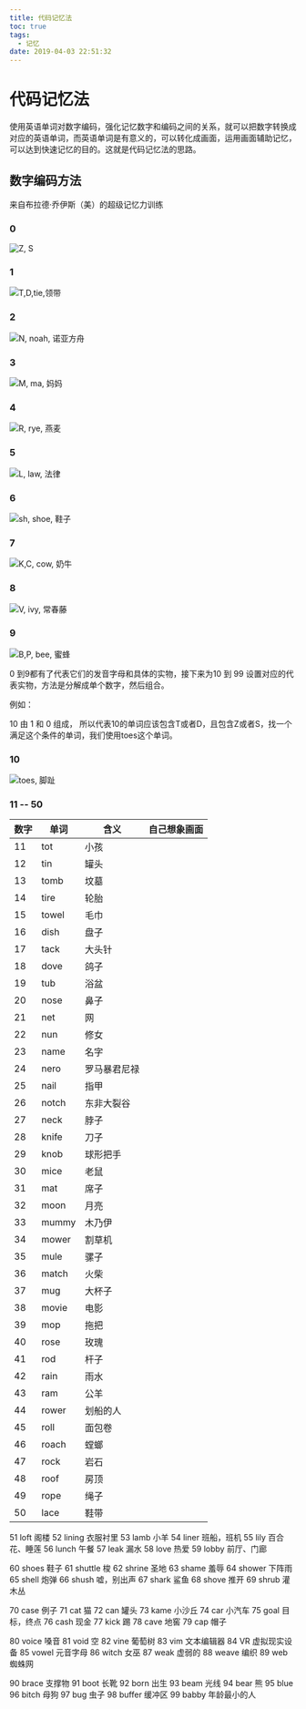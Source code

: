```yaml
---
title: 代码记忆法
toc: true
tags:
  - 记忆
date: 2019-04-03 22:51:32
---
```


# 代码记忆法

使用英语单词对数字编码，强化记忆数字和编码之间的关系，就可以把数字转换成对应的英语单词，而英语单词是有意义的，可以转化成画面，运用画面辅助记忆，可以达到快速记忆的目的。这就是代码记忆法的思路。

## 数字编码方法

来自布拉德·乔伊斯（美）的超级记忆力训练

### 0

![Z, S](zero.jpg)

### 1

![T,D,tie,领带](tie.jpg)

### 2

![N, noah, 诺亚方舟](noah.jpg)

### 3

![M, ma, 妈妈](ma.jpg)

### 4

![R, rye, 燕麦](rye.jpg)

### 5

![L, law, 法律](law.jpg)

### 6

![sh, shoe, 鞋子](shoe.jpg)
### 7

![K,C, cow, 奶牛](cow.jpg)

### 8
![V, ivy, 常春藤](ivy.jpg)

### 9

![B,P, bee, 蜜蜂](bee.jpg)

0 到9都有了代表它们的发音字母和具体的实物，接下来为10 到 99 设置对应的代表实物，方法是分解成单个数字，然后组合。

例如：

10 由 1 和 0 组成， 所以代表10的单词应该包含T或者D，且包含Z或者S，找一个满足这个条件的单词，我们使用toes这个单词。

### 10

![toes, 脚趾](toes.jpg)


### 11 -- 50

数字 | 单词 | 含义 |自己想象画面
----|------|-----|------------
11 | tot | 小孩 |
12 | tin | 罐头 |
13 | tomb | 坟墓 |
14 | tire | 轮胎 |
15 | towel | 毛巾 |
16 | dish | 盘子 |
17 | tack | 大头针 |
18 | dove | 鸽子 |
19 | tub | 浴盆 |
20 | nose | 鼻子 |
21 | net | 网 |
22 | nun | 修女 |
23 | name | 名字 |
24 | nero | 罗马暴君尼禄 |
25 | nail | 指甲 |
26 | notch | 东非大裂谷 |
27 | neck | 脖子 |
28 | knife | 刀子 |
29 | knob | 球形把手 |
30 | mice | 老鼠 |
31 | mat | 席子 |
32 | moon | 月亮|
33 | mummy | 木乃伊|
34 | mower | 割草机|
35 | mule | 骡子 |
36 | match | 火柴 |
37 | mug | 大杯子 |
38 | movie | 电影 |
39 | mop | 拖把 |
40 | rose | 玫瑰 |
41 | rod | 杆子 |
42 | rain | 雨水 |
43 | ram | 公羊 |
44 | rower | 划船的人 |
45 | roll | 面包卷 |
46 | roach | 螳螂 |
47 | rock | 岩石 |
48 | roof | 房顶 |
49 | rope | 绳子 |
50 | lace | 鞋带 |

51 loft 阁楼
52 lining 衣服衬里
53 lamb 小羊
54 liner 班船，班机
55 lily 百合花、睡莲
56 lunch 午餐
57 leak 漏水
58 love 热爱
59 lobby 前厅、门廊

60 shoes 鞋子
61 shuttle 梭
62 shrine 圣地
63 shame 羞辱
64 shower 下阵雨
65 shell 炮弹
66 shush 嘘，别出声
67 shark 鲨鱼
68 shove 推开
69 shrub 灌木丛

70 case 例子
71 cat 猫
72 can 罐头
73 kame 小沙丘
74 car 小汽车
75 goal 目标，终点
76 cash 现金
77 kick 踢
78 cave 地窖
79 cap 帽子

80 voice 嗓音
81 void 空
82 vine 葡萄树
83 vim 文本编辑器
84 VR 虚拟现实设备
85 vowel 元音字母
86 witch 女巫
87 weak 虚弱的
88 weave 编织
89 web 蜘蛛网

90 brace 支撑物
91 boot 长靴
92 born 出生
93 beam 光线
94 bear 熊
95 blue 
96 bitch 母狗
97 bug 虫子
98 buffer 缓冲区
99 babby  年龄最小的人

